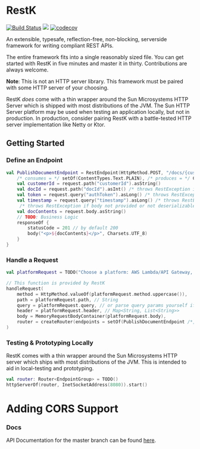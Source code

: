 # RestK
[![Build Status](https://app.travis-ci.com/duncpro/RestK.svg?token=Hs9i7xHmw7XfVHT1kBUx&branch=master)](https://app.travis-ci.com/duncpro/RestK)
[![](https://jitpack.io/v/duncpro/restk.svg)](https://jitpack.io/#duncpro/restk)
[![codecov](https://codecov.io/gh/duncpro/RestK/branch/master/graph/badge.svg?token=HEH1Q38EOD)](https://codecov.io/gh/duncpro/RestK)


An extensible, typesafe, reflection-free, non-blocking, serverside framework for writing compliant REST APIs.

The entire framework fits into a single reasonably sized file.
You can get started with RestK in five minutes and master it in thirty.
Contributions are always welcome.

**Note**: This is not an HTTP server library. This framework must be
paired with some HTTP server of your choosing. 

RestK *does*
come with a thin wrapper around the Sun Microsystems HTTP Server which is shipped
with most distributions of the JVM. The Sun HTTP Server platform may be used
when testing an application locally, but not in production.
In production, consider pairing RestK with a battle-tested HTTP server implementation
like Netty or Ktor.

## Getting Started
### Define an Endpoint
```kotlin
val PublishDocumentEndpoint = RestEndpoint(HttpMethod.POST, "/docs/{customerId}/docs/{docId}",
    /* consumes = */ setOf(ContentTypes.Text.PLAIN), /* produces = */ ContentTypes.Text.HTML) { request ->
    val customerId = request.path("customerId").asString()
    val docId = request.path("docId").asInt() /* throws RestException if not an integer */
    val token = request.query("authToken").asLong() /* throws RestException if query arg not provided or not long */
    val timestamp = request.query("timestamp").asLong() /* throws RestException if header value not provided or not long */
     /* throws RestException if body not provided or not deserializable to String of charset) */
    val docContents = request.body.asString()
    // TODO: Business Logic
    responseOf {
        statusCode = 201 // by default 200
        body("<p>${docContents}</p>", Charsets.UTF_8)
    }
}
```
### Handle a Request
```kotlin
val platformRequest = TODO("Choose a platform: AWS Lambda/API Gateway, Undertow, etc.")

// This function is provided by RestK
handleRequest(
    method = HttpMethod.valueOf(platformRequest.method.uppercase()),
    path = platformRequest.path, // String
    query = platformRequest.query, // or parse query params yourself if not provided by platform
    header = platformRequest.header, // Map<String, List<String>>
    body = MemoryRequestBodyContainer(platformRequest.body),
    router = createRouter(endpoints = setOf(PublishDocumentEndpoint /*, ... */)) // method provided by RestK
)
```

### Testing & Prototyping Locally
RestK comes with a thin wrapper around the Sun Microsystems HTTP server which ships with most distributions of the JVM.
This is intended to aid in local-testing and prototyping. 
```kotlin
val router: Router<EndpointGroup> = TODO()
httpServerOf(router, InetSocketAddress(8080)).start()
```

# Adding CORS Support

### Docs
API Documentation for the master branch can be found [here](https://duncpro.github.io/RestK/-rest-k/com.duncpro.restk/index.html).